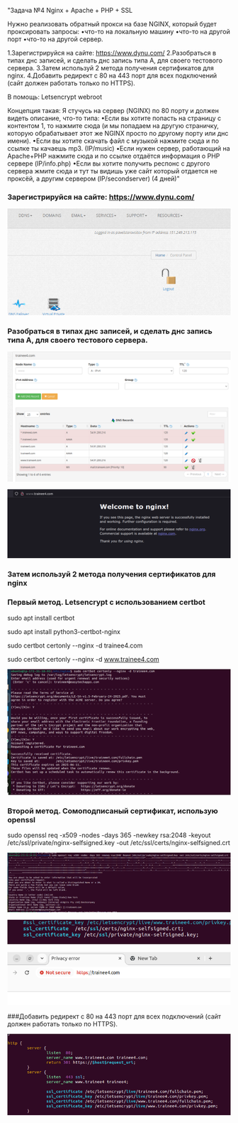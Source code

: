 "Задача №4 Nginx + Apache + PHP + SSL

Нужно реализовать обратный прокси на базе NGINX, который будет проксировать запросы: 
•что-то на локальную машину
•что-то на другой порт
•что-то на другой сервер.

1.Зарегистрируйся на сайте: https://www.dynu.com/
2.Разобраться в типах днс записей, и сделать днс запись типа А, для своего тестового сервера.
3.Затем используй 2 метода получения сертификатов для nginx.
4.Добавить редирект с 80 на 443 порт для всех подключений (cайт должен работать только по HTTPS).

В помощь:
Letsencrypt
webroot

Концепция такая:
Я стучусь на сервер (NGINX) по 80 порту и должен видеть описание, что-то типа:
•Если вы хотите попасть на страницу с контентом 1, то нажмите сюда (и мы попадаем на другую страничку, которую обрабатывает этот же NGINX просто по другому порту или днс имени).
•Если вы хотите скачать файл с музыкой нажмите сюда и по ссылке ты качаешь mp3. (IP/music)
•Если нужен сервер, работающий на Apache+PHP нажмите сюда и по ссылке отдаётся информация о PHP сервере (IP/info.php)
•Если вы хотите получить респонс с другого сервера жмите сюда и тут ты видишь уже сайт который отдается не проксёй, а другим сервером (IP/secondserver)
(4 дней)"

### Зарегистрируйся на сайте: https://www.dynu.com/

![image0001](image0001.png)

### Разобраться в типах днс записей, и сделать днс запись типа А, для своего тестового сервера.


![image0004](image0004.png)

![image0003](image0003.png)


### Затем используй 2 метода получения сертификатов для nginx

### Первый метод. Letsencrypt с использованием certbot
 
 sudo apt install certbot

 sudo apt install python3-certbot-nginx

 sudo certbot certonly --nginx -d trainee4.com
 
 sudo certbot certonly --nginx -d www.trainee4.com

![image0005](image0005.png)

### Второй метод. Сомоподписаный сертификат, использую openssl

sudo openssl req -x509 -nodes -days 365 -newkey rsa:2048 -keyout /etc/ssl/private/nginx-selfsigned.key -out /etc/ssl/certs/nginx-selfsigned.crt

![image0008](image0008.png)

![image0009](image0009.png)

![image0011](image0011.png)




###Добавить редирект с 80 на 443 порт для всех подключений (cайт должен работать только по HTTPS).

![image0006](image0006.png)









